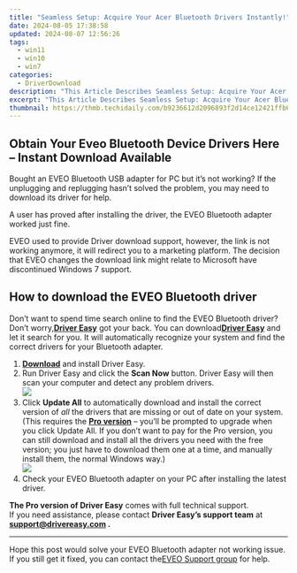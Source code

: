 ```yaml
---
title: "Seamless Setup: Acquire Your Acer Bluetooth Drivers Instantly!"
date: 2024-08-05 17:38:58
updated: 2024-08-07 12:56:26
tags:
  - win11
  - win10
  - win7
categories:
  - DriverDownload
description: "This Article Describes Seamless Setup: Acquire Your Acer Bluetooth Drivers Instantly!"
excerpt: "This Article Describes Seamless Setup: Acquire Your Acer Bluetooth Drivers Instantly!"
thumbnail: https://thmb.techidaily.com/b9236612d2096893f2d14ce12421ffb6e267518dd04f148a1a29c144e2d43e5b.jpg
---
```


## Obtain Your Eveo Bluetooth Device Drivers Here – Instant Download Available

Bought an EVEO Bluetooth USB adapter for PC but it’s not working? If the unplugging and replugging hasn’t solved the problem, you may need to download its driver for help.

 A user has proved after installing the driver, the EVEO Bluetooth adapter worked just fine.

 EVEO used to provide Driver download support, however, the link is not working anymore, it will redirect you to a marketing platform. The decision that EVEO changes the download link might relate to Microsoft have discontinued Windows 7 support.

## How to download the EVEO Bluetooth driver

 Don’t want to spend time search online to find the EVEO Bluetooth driver? Don’t worry,[**Driver Easy**](https://tools.techidaily.com/drivereasy/download/) got your back. You can download[**Driver Easy**](https://tools.techidaily.com/drivereasy/download/) and let it search for you. It will automatically recognize your system and find the correct drivers for your Bluetooth adapter.

1. **[Download](https://tools.techidaily.com/drivereasy/download/)**  and install Driver Easy.
2. Run Driver Easy and click the **Scan Now** button. Driver Easy will then scan your computer and detect any problem drivers.  
![](https://images.drivereasy.com/wp-content/uploads/2020/08/Scan-now.jpg)
3. Click **Update All** to automatically download and install the correct version of _all_ the drivers that are missing or out of date on your system.  
 (This requires the **[Pro version](https://tools.techidaily.com/drivereasy/download/)** [](https://tools.techidaily.com/drivereasy/download/) – you’ll be prompted to upgrade when you click Update All. If you don’t want to pay for the Pro version, you can still download and install all the drivers you need with the free version; you just have to download them one at a time, and manually install them, the normal Windows way.)  
![](https://images.drivereasy.com/wp-content/uploads/2021/01/bluetooth-4.0.jpg)
4. Check your EVEO Bluetooth adapter on your PC after installing the latest driver.

**The Pro version of Driver Easy** comes with full technical support.  
 If you need assistance, please contact **Driver Easy’s support team** at **[support@drivereasy.com](https://tools.techidaily.com/drivereasy/download/) .**

---

 Hope this post would solve your EVEO Bluetooth adapter not working issue. If you still get it fixed, you can contact the[EVEO Support group](https://eveo.tv/pages/support) for help.

<ins class="adsbygoogle"
     style="display:block"
     data-ad-format="autorelaxed"
     data-ad-client="ca-pub-7571918770474297"
     data-ad-slot="1223367746"></ins>



<ins class="adsbygoogle"
     style="display:block"
     data-ad-client="ca-pub-7571918770474297"
     data-ad-slot="8358498916"
     data-ad-format="auto"
     data-full-width-responsive="true"></ins>
